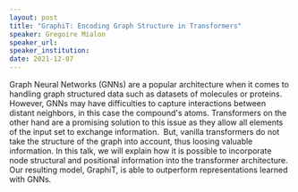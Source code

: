 ```yaml
---
layout: post
title: "GraphiT: Encoding Graph Structure in Transformers"
speaker: Gregoire Mialon
speaker_url:
speaker_institution:
date: 2021-12-07
---
```


Graph Neural Networks (GNNs) are a popular architecture when it comes to handling graph structured data such as datasets of molecules or proteins. However, GNNs may have difficulties to capture interactions between distant neighbors, in this case the compound's atoms. Transformers on the other hand are a promising solution to this issue as they allow all elements of the input set to exchange information.  But, vanilla transformers do not take the structure of the graph into account, thus loosing valuable information. In this talk, we will explain how it is possible to incorporate node structural and positional information into the transformer architecture. Our resulting model, GraphiT, is able to outperform representations learned with GNNs.
